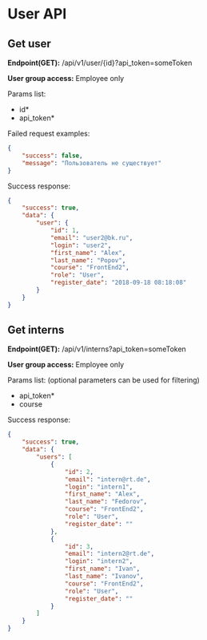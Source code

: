 # User API

## Get user
**Endpoint(GET):** /api/v1/user/{id}?api_token=someToken

**User group access:** Employee only

Params list:
+ id*
+ api_token*

Failed request examples:
```json
{
    "success": false,
    "message": "Пользователь не существует"
}
```

Success response:
```json
{
    "success": true,
    "data": {
        "user": {
            "id": 1,
            "email": "user2@bk.ru",
            "login": "user2",
            "first_name": "Alex",
            "last_name": "Popov",
            "course": "FrontEnd2",
            "role": "User",
            "register_date": "2018-09-18 08:18:08"
        }
    }
}
```

## Get interns
**Endpoint(GET):** /api/v1/interns?api_token=someToken

**User group access:** Employee only


Params list: (optional parameters can be used for filtering)
+ api_token*
+ course

Success response:
```json
{
    "success": true,
    "data": {
        "users": [
            {
                "id": 2,
                "email": "intern@rt.de",
                "login": "intern1",
                "first_name": "Alex",
                "last_name": "Fedorov",
                "course": "FrontEnd2",
                "role": "User",
                "register_date": ""
            },
            {
                "id": 3,
                "email": "intern2@rt.de",
                "login": "intern2",
                "first_name": "Ivan",
                "last_name": "Ivanov",
                "course": "FrontEnd2",
                "role": "User",
                "register_date": ""
            }
        ]
    }
}
```
